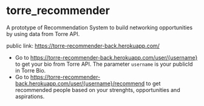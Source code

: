 # torre_recommender
A prototype of Recommendation System to build networking opportunities by using data from Torre API.

public link: https://torre-recommender-back.herokuapp.com/

- Go to https://torre-recommender-back.herokuapp.com/user/{username} to get your bio from Torre API. The parameter `username` is your publicId in Torre Bio.
- Go to https://torre-recommender-back.herokuapp.com/user/{username}/recommend to get recommended people based on your strenghts, opportunities and aspirations.
